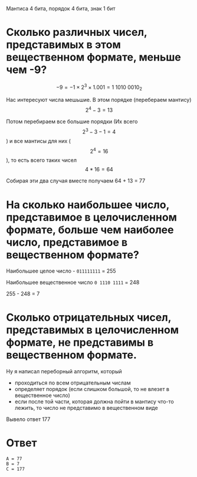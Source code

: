 Мантиса 4 бита, порядок 4 бита, знак 1 бит

# Сколько различных чисел, представимых в этом вещественном формате, меньше чем -9?

$$-9 = -1 \times 2^3 \times 1.001 = 1\ 1010\ 0010_2$$

Нас интересуют числа мешьшие. В этом порядке (перебераем мантису) $$2^4 - 3 = 13$$

Потом перебираем все большие порядки (Их всего $$2^3 - 3 - 1 = 4$$) и все мантисы для них ($$2^4 = 16$$), то есть всего таких чисел $$4 * 16 = 64$$

Собирая эти два случая вместе получаем 64 + 13 = 77


# На сколько наибольшее число, представимое в целочисленном формате, больше чем наиболее число, представимое в вещественном формате?

Наибольшее целое число - `011111111` = 255

Наибольшее вещественное число `0 1110 1111` = 248

255 - 248 = 7

# Сколько отрицательных чисел, представимых в целочисленном формате, не представимы в вещественном формате.

Ну я написал переборный алгоритм, который
- проходиться по всем отрицательным числам
- определяет порядок (если слишком большой, то не влезет в вещественное число)
- если после той части, которая должна пойти в мантису что-то лежить, то число не представимо в вещественном виде

Вывело ответ 177

# Ответ
```
A = 77
B = 7
C = 177
```